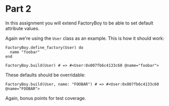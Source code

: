 # Part 2

In this assignment you will extend FactoryBoy to be able to set default attribute values.

Again we're using the `User` class as an example. This is how it should work:
```
FactoryBoy.define_factory(User) do
  name "foobar"
end

FactoryBoy.build(User) # => #<User:0x007fb6c4133c60 @name="foobar">
```
These defaults should be overridable:
```
FactoryBoy.build(User, name: "FOOBAR") # => #<User:0x007fb6c4133c60 @name="FOOBAR">
```
Again, bonus points for test coverage.
